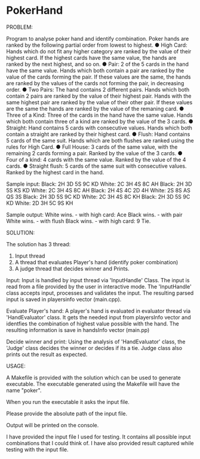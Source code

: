 # PokerHand
PROBLEM:

Program to analyse poker hand and identify combination. Poker hands are ranked by the following partial order from lowest to highest. 
● High Card: Hands which do not fit any higher category are ranked by the value of their highest card. If the highest cards have the same value, the hands are ranked by the next highest, and so on.
● Pair: 2 of the 5 cards in the hand have the same value. Hands which both contain a pair are ranked by the value of the cards forming the pair. If these values are the same, the hands are ranked by the values of the cards not forming the pair, in
decreasing order.
● Two Pairs: The hand contains 2 different pairs. Hands which both contain 2 pairs are ranked by the value of their highest pair. Hands with the same highest pair are ranked by the value of their other pair. If these values are the same the hands are
ranked by the value of the remaning card.
● Three of a Kind: Three of the cards in the hand have the same value. Hands which both contain three of a kind are ranked by the value of the 3 cards.
● Straight: Hand contains 5 cards with consecutive values. Hands which both contain a straight are ranked by their highest card.
● Flush: Hand contains 5 cards of the same suit. Hands which are both flushes are ranked using the rules for High Card.
● Full House: 3 cards of the same value, with the remaining 2 cards forming a pair. Ranked by the value of the 3 cards.
● Four of a kind: 4 cards with the same value. Ranked by the value of the 4 cards.
● Straight flush: 5 cards of the same suit with consecutive values. Ranked by the highest card in the hand.

Sample input:
Black: 2H 3D 5S 9C KD White: 2C 3H 4S 8C AH
Black: 2H 3D 5S KS KD White: 2C 3H 4S 8C AH
Black: 2H 4S 4C 2D 4H White: 2S 8S AS QS 3S
Black: 2H 3D 5S 9C KD White: 2C 3H 4S 8C KH
Black: 2H 3D 5S 9C KD White: 2D 3H 5C 9S KH

Sample output:
White wins. - with high card: Ace
Black wins. - with pair
White wins. - with flush
Black wins. - with high card: 9
Tie.


SOLUTION:

The solution has 3 thread:
1. Input thread
2. A thread that evaluates Player's hand (identify poker combination)
3. A judge thread that decides winner and Prints.

Input:
Input is handled by input thread via 'InputHandle' Class. The input is read
from a file provided by the user in interactive mode.
The 'InputHandle' class accepts input, processes and validates the input.
The resulting parsed input is saved in playersinfo vector (main.cpp).


Evaluate Player's hand:
A player's hand is evaluated in evaluator thread via 'HandEvaluator' class. It 
gets the needed input from playersInfo vector and identfies the combination of 
highest value possible with the hand. The resulting information is save in 
handsInfo vector (main.pp)


Decide winner and print:
Using the analysis of 'HandEvaluator' class, the 'Judge' class decides the winner
or decides if its a tie. Judge class also prints out the result as expected.

USAGE:

A Makefile is provided with the solution which can be used to generate executable.
The executable generated using the Makefile will have the name "poker".

When you run the executable it asks the input file.

Please provide the absolute path of the input file.

Output will be printed on the console.

I have provided the input file I used for testing. It contains all possible input 
combinations that I could think of. I have also provided result captured while testing
with the input file.
